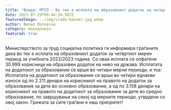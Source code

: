 ```yaml
---
title: 'Влада: МТСП - Во тек е исплата на образовниот додаток за четврти мерен период за учебната година 2022/2023 година - 27 ЈУЛИ 2023'
date: 2023-07-29T09:44:34.587Z
featuredImage: ../img/vlada-banner.jpg.webp
author: Филип Поповски
category: македонија
featured: true
---
```

Министерството за труд социјална политика ги информира граѓаните дека во тек е исплата на образовниот додаток за четвртиот мерен период за учебната 2022/2023 година. Со оваа исплата се опфатени 30.999 корисници на образовен додаток на ниво на држава.
Исплатата на додатокот за образование се врши во четири мерни периоди, и тоа:
Исплатата на додатокот за образование се врши во четири еднакви износи од по 2.211 денари на корисникот на правото на додаток за образование за дете во основно образование, а од по 3.158 денари на корисникот на правото на додатокот за образование за дете во средно образование, по завршување на секој од мерните периоди, утврдени со овој закон.
Грижата за сите граѓани е наш приоритет!

